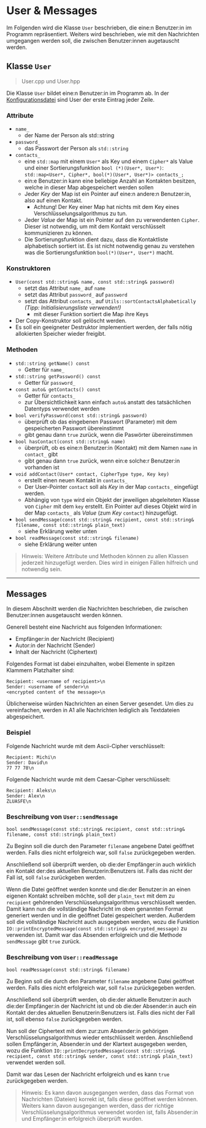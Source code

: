 # User & Messages

Im Folgenden wird die Klasse `User` beschrieben, die eine:n Benutzer:in im Programm repräsentiert. Weiters wird beschrieben, wie mit den Nachrichten umgegangen werden soll, die zwischen Benutzer:innen augetauscht werden.



## Klasse `User`

> User.cpp und User.hpp

Die Klasse `User` bildet eine:n Benutzer:in im Programm ab. In der [Konfigurationsdatei](Config.md) sind User der erste Eintrag jeder Zeile.

### Attribute

- `name_`
  - der Name der Person als std::string
- `password_`
  - das Passwort der Person als `std::string`
- `contacts_`
  - eine `std::map` mit einem `User*` als Key und einem `Cipher*` als Value und einer Sortierungsfunktion `bool (*)(User*, User*)`: `std::map<User*, Cipher*, bool(*)(User*, User*)> contacts_;`
  - ein:e Benutzer:in kann eine beliebige Anzahl an Kontakten besitzen, welche in dieser Map abgespeichert werden sollen
  - Jeder _Key_ der Map ist ein Pointer auf eine:n andere:n Benutzer:in, also auf einen Kontakt.
    - Achtung! Der Key einer Map hat nichts mit dem Key eines Verschlüsselungsalgorithmus zu tun.
  - Jeder _Value_ der Map ist ein Pointer auf den zu verwendenten `Cipher`. Dieser ist notwendig, um mit dem Kontakt verschlüsselt kommunizieren zu können.
  - Die Sortierungsfunktion dient dazu, dass die Kontaktliste alphabetisch sortiert ist. Es ist nicht notwendig genau zu verstehen was die Sortierungsfunktion `bool(*)(User*, User*)` macht. 

### Konstruktoren

- `User(const std::string& name, const std::string& password)`
  - setzt das Attribut `name_` auf `name`
  - setzt das Attribut `password_` auf `password`
  - setzt das Attribut `contacts_` auf `Utils::sortContactsAlphabetically` *(Tipp: Initialisierungsliste verwenden!)*
    - mit dieser Funktion sortiert die Map ihre Keys
- Der Copy-Konstruktor soll gelöscht werden.
- Es soll ein geeigneter Destruktor implementiert werden, der falls nötig allokierten Speicher wieder freigibt.

### Methoden

- `std::string getName() const`
  - Getter für `name_`
- `std::string getPassword() const`
  - Getter für `password_`
- `const auto& getContacts() const`
  - Getter für `contacts_`
  - zur Übersichtlichkeit kann einfach `auto&` anstatt des tatsächlichen Datentyps verwendet werden
- `bool verifyPassword(const std::string& password)`
  - überprüft ob das eingebenen Passwort (Parameter) mit dem gespeicherten Passwort übereinstimmt
  - gibt genau dann `true` zurück, wenn die Paswörter übereinstimmen
- `bool hasContact(const std::string& name)`
  - überprüft, ob es eine:n Benutzer:in (Kontakt) mit dem Namen `name` in `contact_` gibt
  - gibt genau dann `true` zurück, wenn ein:e solche:r Benutzer:in vorhanden ist
- `void addContact(User* contact, CipherType type, Key key)`
  - erstellt einen neuen Kontakt in `contacts_`
  - Der User-Pointer `contact` soll als _Key_ in der Map `contacts_` eingefügt werden.
  - Abhängig von `type` wird ein Objekt der jeweiligen abgeleiteten Klasse von `Cipher` mit dem `key` erstellt. Ein Pointer auf dieses Objekt wird in der Map `contacts_` als _Value_ (zum _Key_ `contact`) hinzugefügt.
- `bool sendMessage(const std::string& recipient, const std::string& filename, const std::string& plain_text)`
  - siehe Erklärung weiter unten
- `bool readMessage(const std::string& filename)`
  - siehe Erklärung weiter unten

> Hinweis: Weitere Attribute und Methoden können zu allen Klassen jederzeit hinzugefügt werden. Dies wird in einigen Fällen hilfreich und notwendig sein.

---

## Messages

In diesem Abschnitt werden die Nachrichten beschrieben, die zwischen Benutzer:innen ausgetauscht werden können.

Generell besteht eine Nachricht aus folgenden Informationen:

- Empfänger:in der Nachricht (Recipient)
- Autor:in der Nachricht (Sender)
- Inhalt der Nachricht (Ciphertext)

Folgendes Format ist dabei einzuhalten, wobei Elemente in spitzen Klammern Platzhalter sind:
```
Recipient: <username of recipient>\n
Sender: <username of sender>\n
<encrypted content of the message>\n
```

Üblicherweise würden Nachrichten an einen Server gesendet. Um dies zu vereinfachen, werden in A1 alle Nachrichten lediglich als Textdateien abgespeichert.

### Beispiel

Folgende Nachricht wurde mit dem Ascii-Cipher verschlüsselt:
```
Recipient: Michi\n
Sender: David\n
77 77 78\n
```

Folgende Nachricht wurde mit dem Caesar-Cipher verschlüsselt:
```
Recipient: Aleks\n
Sender: Alex\n
ZLUASFE\n
```

### Beschreibung von `User::sendMessage`

`bool sendMessage(const std::string& recipient, const std::string& filename, const std::string& plain_text)`

Zu Beginn soll die durch den Parameter `filename` angebene Datei geöffnet werden. Falls dies nicht erfolgreich war, soll `false` zurückgegeben werden.

Anschließend soll überprüft werden, ob die:der Empfänger:in auch wirklich ein Kontakt der:des aktuellen Benutzerin:Benutzers ist. Falls das nicht der Fall ist, soll `false` zurückgeben werden.

Wenn die Datei geöffnet werden konnte und die:der Benutzer:in an einen eigenen Kontakt schreiben möchte, soll der `plain_text` mit dem zu `recipient` gehörenden Verschlüsselungsalgorithmus verschlüsselt werden. Damit kann nun die vollständige Nachricht im oben genannten Format generiert werden und in die geöffnet Datei gespeichert werden. Außerdem soll die vollständige Nachricht auch ausgegeben werden, wozu die Funktion `IO::printEncryptedMessage(const std::string& encrypted_message)` zu verwenden ist. Damit war das Absenden erfolgreich und die Methode `sendMessage` gibt `true` zurück.

### Beschreibung von `User::readMessage`

`bool readMessage(const std::string& filename)`

Zu Beginn soll die durch den Parameter `filename` angebene Datei geöffnet werden. Falls dies nicht erfolgreich war, soll `false` zurückgegeben werden.

Anschließend soll überprüft werden, ob die:der aktuelle Benutzer:in auch die:der Empfänger:in der Nachricht ist und ob die:der Absender:in auch ein Kontakt der:des aktuellen Benutzerin:Benutzers ist. Falls dies nicht der Fall ist, soll ebenso `false` zurückgegeben werden.

Nun soll der Ciphertext mit dem zur:zum Absender:in gehörigen Verschlüsselungsalgorithmus wieder entschlüsselt werden. Anschließend sollen Empfänger:in, Absender:in und der Klartext ausgegeben werden, wozu die Funktion `IO::printDecryptedMessage(const std::string& recipient, const std::string& sender, const std::string& plain_text)` verwendet werden soll.

Damit war das Lesen der Nachricht erfolgreich und es kann `true` zurückgegeben werden.

> Hinweis: Es kann davon ausgegangen werden, dass das Format von Nachrichten (Dateien) korrekt ist, falls diese geöffnet werden können. Weiters kann davon ausgegangen werden, dass der richtige Verschlüsselungsalgorithmus verwendet worden ist, falls Absender:in und Empfänger:in erfolgreich überprüft wurden.
